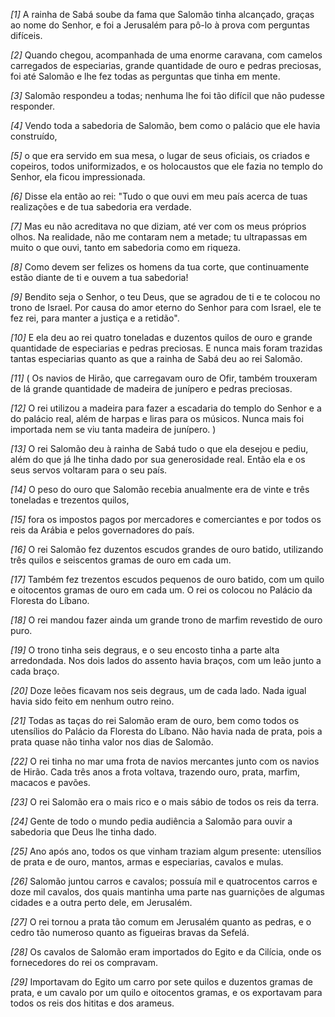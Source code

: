 *[1]* A rainha de Sabá soube da fama que Salomão tinha alcançado, graças ao nome do Senhor, e foi a Jerusalém para pô-lo à prova com perguntas difíceis.

*[2]* Quando chegou, acompanhada de uma enorme caravana, com camelos carregados de especiarias, grande quantidade de ouro e pedras preciosas, foi até Salomão e lhe fez todas as perguntas que tinha em mente.

*[3]* Salomão respondeu a todas; nenhuma lhe foi tão difícil que não pudesse responder.

*[4]* Vendo toda a sabedoria de Salomão, bem como o palácio que ele havia construído,

*[5]* o que era servido em sua mesa, o lugar de seus oficiais, os criados e copeiros, todos uniformizados, e os holocaustos que ele fazia no templo do Senhor, ela ficou impressionada.

*[6]* Disse ela então ao rei: "Tudo o que ouvi em meu país acerca de tuas realizações e de tua sabedoria era verdade.

*[7]* Mas eu não acreditava no que diziam, até ver com os meus próprios olhos. Na realidade, não me contaram nem a metade; tu ultrapassas em muito o que ouvi, tanto em sabedoria como em riqueza.

*[8]* Como devem ser felizes os homens da tua corte, que continuamente estão diante de ti e ouvem a tua sabedoria!

*[9]* Bendito seja o Senhor, o teu Deus, que se agradou de ti e te colocou no trono de Israel. Por causa do amor eterno do Senhor para com Israel, ele te fez rei, para manter a justiça e a retidão".

*[10]* E ela deu ao rei quatro toneladas e duzentos quilos de ouro e grande quantidade de especiarias e pedras preciosas. E nunca mais foram trazidas tantas especiarias quanto as que a rainha de Sabá deu ao rei Salomão.

*[11]* ( Os navios de Hirão, que carregavam ouro de Ofir, também trouxeram de lá grande quantidade de madeira de junípero e pedras preciosas.

*[12]* O rei utilizou a madeira para fazer a escadaria do templo do Senhor e a do palácio real, além de harpas e liras para os músicos. Nunca mais foi importada nem se viu tanta madeira de junípero. )

*[13]* O rei Salomão deu à rainha de Sabá tudo o que ela desejou e pediu, além do que já lhe tinha dado por sua generosidade real. Então ela e os seus servos voltaram para o seu país.

*[14]* O peso do ouro que Salomão recebia anualmente era de vinte e três toneladas e trezentos quilos,

*[15]* fora os impostos pagos por mercadores e comerciantes e por todos os reis da Arábia e pelos governadores do país.

*[16]* O rei Salomão fez duzentos escudos grandes de ouro batido, utilizando três quilos e seiscentos gramas de ouro em cada um.

*[17]* Também fez trezentos escudos pequenos de ouro batido, com um quilo e oitocentos gramas de ouro em cada um. O rei os colocou no Palácio da Floresta do Líbano.

*[18]* O rei mandou fazer ainda um grande trono de marfim revestido de ouro puro.

*[19]* O trono tinha seis degraus, e o seu encosto tinha a parte alta arredondada. Nos dois lados do assento havia braços, com um leão junto a cada braço.

*[20]* Doze leões ficavam nos seis degraus, um de cada lado. Nada igual havia sido feito em nenhum outro reino.

*[21]* Todas as taças do rei Salomão eram de ouro, bem como todos os utensílios do Palácio da Floresta do Líbano. Não havia nada de prata, pois a prata quase não tinha valor nos dias de Salomão.

*[22]* O rei tinha no mar uma frota de navios mercantes junto com os navios de Hirão. Cada três anos a frota voltava, trazendo ouro, prata, marfim, macacos e pavões.

*[23]* O rei Salomão era o mais rico e o mais sábio de todos os reis da terra.

*[24]* Gente de todo o mundo pedia audiência a Salomão para ouvir a sabedoria que Deus lhe tinha dado.

*[25]* Ano após ano, todos os que vinham traziam algum presente: utensílios de prata e de ouro, mantos, armas e especiarias, cavalos e mulas.

*[26]* Salomão juntou carros e cavalos; possuía mil e quatrocentos carros e doze mil cavalos, dos quais mantinha uma parte nas guarnições de algumas cidades e a outra perto dele, em Jerusalém.

*[27]* O rei tornou a prata tão comum em Jerusalém quanto as pedras, e o cedro tão numeroso quanto as figueiras bravas da Sefelá.

*[28]* Os cavalos de Salomão eram importados do Egito e da Cilícia, onde os fornecedores do rei os compravam.

*[29]* Importavam do Egito um carro por sete quilos e duzentos gramas de prata, e um cavalo por um quilo e oitocentos gramas, e os exportavam para todos os reis dos hititas e dos arameus.

